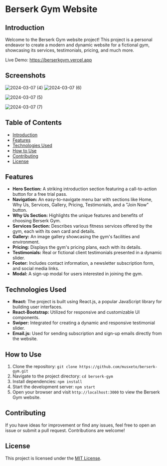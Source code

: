 # Berserk Gym Website

## Introduction

Welcome to the Berserk Gym website project! This project is a personal endeavor to create a modern and dynamic website for a fictional gym, showcasing its services, testimonials, pricing, and much more.

Live Demo: https://berserkgym.vercel.app

## Screenshots

![2024-03-07 (4)](https://github.com/Musxeto/berserk-gym/assets/138971833/a2ea66cb-7c2b-4def-b7d1-965e3e1986f1)
![2024-03-07 (6)](https://github.com/Musxeto/berserk-gym/assets/138971833/d03a26b5-ce20-445c-a519-c19b7eb8d399)

![2024-03-07 (5)](https://github.com/Musxeto/berserk-gym/assets/138971833/b24cbfd6-da6c-4fff-8000-2823ec34986c)

![2024-03-07 (7)](https://github.com/Musxeto/berserk-gym/assets/138971833/46c3b2c9-00d2-45d8-9371-504fea5ce26d)


## Table of Contents

- [Introduction](#introduction)
- [Features](#features)
- [Technologies Used](#technologies-used)
- [How to Use](#how-to-use)
- [Contributing](#contributing)
- [License](#license)

## Features

- **Hero Section:** A striking introduction section featuring a call-to-action button for a free trial pass.
- **Navigation:** An easy-to-navigate menu bar with sections like Home, Why Us, Services, Gallery, Pricing, Testimonials, and a "Join Now" button.
- **Why Us Section:** Highlights the unique features and benefits of choosing Berserk Gym.
- **Services Section:** Describes various fitness services offered by the gym, each with its own card and details.
- **Gallery:** An image gallery showcasing the gym's facilities and environment.
- **Pricing:** Displays the gym's pricing plans, each with its details.
- **Testimonials:** Real or fictional client testimonials presented in a dynamic slider.
- **Footer:** Includes contact information, a newsletter subscription form, and social media links.
- **Modal:** A sign-up modal for users interested in joining the gym.

## Technologies Used

- **React:** The project is built using React.js, a popular JavaScript library for building user interfaces.
- **React-Bootstrap:** Utilized for responsive and customizable UI components.
- **Swiper:** Integrated for creating a dynamic and responsive testimonial slider.
- **Email.js:** Used for sending subscription and sign-up emails directly from the website.

## How to Use

1. Clone the repository: `git clone https://github.com/musxeto/berserk-gym.git`
2. Navigate to the project directory: `cd berserk-gym`
3. Install dependencies: `npm install`
4. Start the development server: `npm start`
5. Open your browser and visit `http://localhost:3000` to view the Berserk Gym website.

## Contributing

If you have ideas for improvement or find any issues, feel free to open an issue or submit a pull request. Contributions are welcome!

## License

This project is licensed under the [MIT License](LICENSE).



